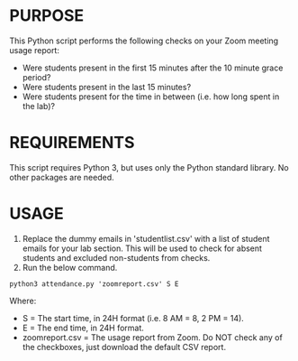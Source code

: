 # PURPOSE
This Python script performs the following checks on your Zoom meeting usage report:
- Were students present in the first 15 minutes after the 10 minute grace period?
- Were students present in the last 15 minutes?
- Were students present for the time in between (i.e. how long spent in the lab)?


# REQUIREMENTS
This script requires Python 3, but uses only the Python standard library. No other packages are needed.


# USAGE
1. Replace the dummy emails in 'studentlist.csv' with a list of student emails for your lab section. This will be used to check for absent students and excluded non-students from checks.
2. Run the below command.

`python3 attendance.py 'zoomreport.csv' S E`

Where:
- S = The start time, in 24H format (i.e. 8 AM = 8, 2 PM = 14).
- E = The end time, in 24H format.
- zoomreport.csv = The usage report from Zoom. Do NOT check any of the checkboxes, just download the default CSV report.
